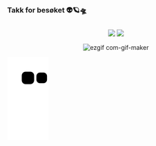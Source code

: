 ### Takk for besøket 👽🪐🛸
<div align="center">
  <a href="https://github.com/KetelynSallys">
  
  
  ##
  
  <a href = "malito:sallys.ketelyn@gmail.com"><img src="https://img.shields.io/badge/-Gmail-%23333?style=for-the-badge&logo=gmail&logoColor=white" target="_blank"></a>
  <a href="https://www.linkedin.com/in/ketelynsalescosta/" target="_blank"><img src="https://img.shields.io/badge/-LinkedIn-%230077B5?style=for-the-badge&logo=linkedin&logoColor=white" target="_blank"></a> 
  
  ![ezgif com-gif-maker](https://user-images.githubusercontent.com/111091527/184262164-f454aa42-99ce-4032-b795-6cbf566ff67f.gif) 
</div>
  
    
![Snake animation](https://github.com/ketelynsallys/ketelynsallys/blob/output/github-contribution-grid-snake.svg)
